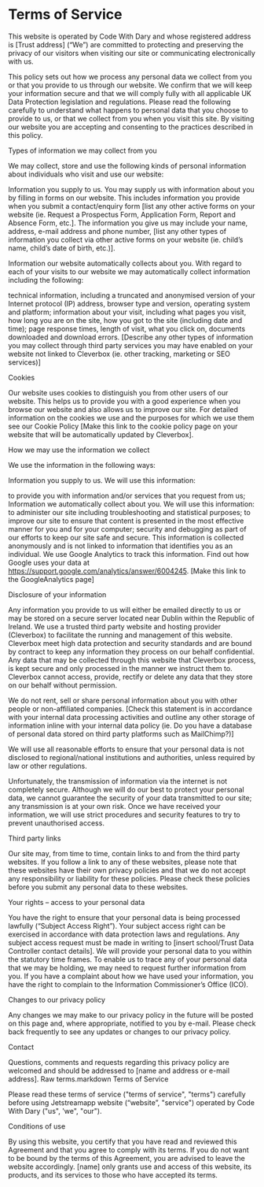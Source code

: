 # Terms of Service

This website is operated by Code With Dary and whose registered address is [Trust address] (“We”) are committed to protecting and preserving the privacy of our visitors when visiting our site or communicating electronically with us.

This policy sets out how we process any personal data we collect from you or that you provide to us through our website. We confirm that we will keep your information secure and that we will comply fully with all applicable UK Data Protection legislation and regulations. Please read the following carefully to understand what happens to personal data that you choose to provide to us, or that we collect from you when you visit this site. By visiting our website you are accepting and consenting to the practices described in this policy.

Types of information we may collect from you

We may collect, store and use the following kinds of personal information about individuals who visit and use our website:

Information you supply to us. You may supply us with information about you by filling in forms on our website. This includes information you provide when you submit a contact/enquiry form [list any other active forms on your website (ie. Request a Prospectus Form, Application Form, Report and Absence Form, etc.]. The information you give us may include your name, address, e-mail address and phone number, [list any other types of information you collect via other active forms on your website (ie. child’s name, child’s date of birth, etc.)].

Information our website automatically collects about you. With regard to each of your visits to our website we may automatically collect information including the following:

technical information, including a truncated and anonymised version of your Internet protocol (IP) address, browser type and version, operating system and platform;
information about your visit, including what pages you visit, how long you are on the site, how you got to the site (including date and time); page response times, length of visit, what you click on, documents downloaded and download errors.
[Describe any other types of information you may collect through third party services you may have enabled on your website not linked to Cleverbox (ie. other tracking, marketing or SEO services)]

Cookies

Our website uses cookies to distinguish you from other users of our website. This helps us to provide you with a good experience when you browse our website and also allows us to improve our site. For detailed information on the cookies we use and the purposes for which we use them see our Cookie Policy [Make this link to the cookie policy page on your website that will be automatically updated by Cleverbox].

How we may use the information we collect

We use the information in the following ways:

Information you supply to us. We will use this information:

to provide you with information and/or services that you request from us;
Information we automatically collect about you. We will use this information:
to administer our site including troubleshooting and statistical purposes;
to improve our site to ensure that content is presented in the most effective manner for you and for your computer;
security and debugging as part of our efforts to keep our site safe and secure.
This information is collected anonymously and is not linked to information that identifies you as an individual. We use Google Analytics to track this information. Find out how Google uses your data at https://support.google.com/analytics/answer/6004245. [Make this link to the GoogleAnalytics page]

Disclosure of your information

Any information you provide to us will either be emailed directly to us or may be stored on a secure server located near Dublin within the Republic of Ireland. We use a trusted third party website and hosting provider (Cleverbox) to facilitate the running and management of this website. Cleverbox meet high data protection and security standards and are bound by contract to keep any information they process on our behalf confidential. Any data that may be collected through this website that Cleverbox process, is kept secure and only processed in the manner we instruct them to. Cleverbox cannot access, provide, rectify or delete any data that they store on our behalf without permission.

We do not rent, sell or share personal information about you with other people or non-affiliated companies. [Check this statement is in accordance with your internal data processing activities and outline any other storage of information inline with your internal data policy (ie. Do you have a database of personal data stored on third party platforms such as MailChimp?)]

We will use all reasonable efforts to ensure that your personal data is not disclosed to regional/national institutions and authorities, unless required by law or other regulations.

Unfortunately, the transmission of information via the internet is not completely secure. Although we will do our best to protect your personal data, we cannot guarantee the security of your data transmitted to our site; any transmission is at your own risk. Once we have received your information, we will use strict procedures and security features to try to prevent unauthorised access.

Third party links

Our site may, from time to time, contain links to and from the third party websites. If you follow a link to any of these websites, please note that these websites have their own privacy policies and that we do not accept any responsibility or liability for these policies. Please check these policies before you submit any personal data to these websites.

Your rights – access to your personal data

You have the right to ensure that your personal data is being processed lawfully (“Subject Access Right”). Your subject access right can be exercised in accordance with data protection laws and regulations. Any subject access request must be made in writing to [insert school/Trust Data Controller contact details]. We will provide your personal data to you within the statutory time frames. To enable us to trace any of your personal data that we may be holding, we may need to request further information from you. If you have a complaint about how we have used your information, you have the right to complain to the Information Commissioner’s Office (ICO).

Changes to our privacy policy

Any changes we may make to our privacy policy in the future will be posted on this page and, where appropriate, notified to you by e-mail. Please check back frequently to see any updates or changes to our privacy policy.

Contact

Questions, comments and requests regarding this privacy policy are welcomed and should be addressed to [name and address or e-mail address].
Raw
terms.markdown
Terms of Service

Please read these terms of service ("terms of service", "terms") carefully before using Jetstreamapp website (“website”, "service") operated by Code With Dary ("us", 'we", "our").

Conditions of use

By using this website, you certify that you have read and reviewed this Agreement and that you agree to comply with its terms. If you do not want to be bound by the terms of this Agreement, you are advised to leave the website accordingly. [name] only grants use and access of this website, its products, and its services to those who have accepted its terms.


